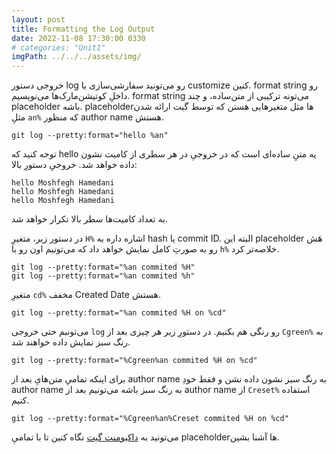 ```yaml
---
layout: post
title: Formatting the Log Output
date: 2022-11-08 17:30:00 0330
# categories: "Unit1"
imgPath: ../../../assets/img/
---
```


خروجی دستور log رو می‌تونید سفارشی‌سازی یا customize کنین. format string رو داخلِ کوتیشن‌مارک‌ها می‌نویسیم. format string می‌تونه ترکیبی از متن‌ساده، و چند placeholder باشه. placeholderها مثل متغیرهایی هستن که توسط گیت ارائه شدن مثلِ `an%` که منظور author name هستش.

```
git log --pretty:format="hello %an"
```

توجه کنید که hello یه متنِ ساده‌ای است که در خروجیِ در هر سطری از کامیت نشون داده خواهد شد. خروجیِ‌ دستورِ‌ بالا:

```
hello Moshfegh Hamedani
hello Moshfegh Hamedani
hello Moshfegh Hamedani
```

به تعداد کامیت‌ها سطر بالا تکرار خواهد شد.

در دستور زیر، متغیرِ `H%` اشاره داره به hash یا commit ID. البته این placeholder هَش رو به صورتِ‌ کامل نمایش خواهد داد که می‌تونیم اون رو با `h%` خلاصه‌تر کرد.

```
git log --pretty:format="%an commited %H"
git log --pretty:format="%an commited %h"
```

متغیرِ‌ `cd%` مخفف Created Date هستش.

```
git log --pretty:format="%an commited %H on %cd"
```

می‌تونیم حتی خروجی `log` رو رنگی‌ هم بکنیم. در دستورِ زیر هر چیزی بعد از `Cgreen%` به رنگ سبز نمایش داده خواهند شد.

```
git log --pretty:format="%Cgreen%an commited %H on %cd"
```

برای اینکه تمامیِ متن‌هایِ بعد از author name به رنگ سبز نشون داده نشن و فقط خودِ author name به رنگ سبز باشه می‌تونیم بعد از author name از `Creset%` استفاده کنیم.

```
git log --pretty:format="%Cgreen%an%Creset commited %H on %cd"
```

می‌تونید به [داکیومنت گیت](http://git-scm.com/docs/git-log) نگاه کنین تا با تمامیِ placeholderها آشنا بشین.
